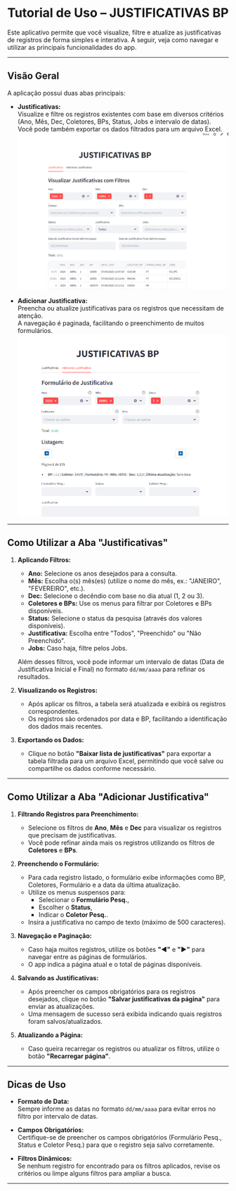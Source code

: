 # Tutorial de Uso – JUSTIFICATIVAS BP

Este aplicativo permite que você visualize, filtre e atualize as justificativas de registros de forma simples e interativa. A seguir, veja como navegar e utilizar as principais funcionalidades do app.

---

## Visão Geral

A aplicação possui duas abas principais:

- **Justificativas:**  
  Visualize e filtre os registros existentes com base em diversos critérios (Ano, Mês, Dec, Coletores, BPs, Status, Jobs e intervalo de datas).  
  Você pode também exportar os dados filtrados para um arquivo Excel.
![Tela com filtros aplicados](./assets/justificativa.png)



- **Adicionar Justificativa:**  
  Preencha ou atualize justificativas para os registros que necessitam de atenção.  
  A navegação é paginada, facilitando o preenchimento de muitos formulários.
![Teste](./assets/add_justificativa.png)

---

## Como Utilizar a Aba "Justificativas"

1. **Aplicando Filtros:**
   - **Ano:** Selecione os anos desejados para a consulta.
   - **Mês:** Escolha o(s) mês(es) (utilize o nome do mês, ex.: "JANEIRO", "FEVEREIRO", etc.).
   - **Dec:** Selecione o decêndio com base no dia atual (1, 2 ou 3).
   - **Coletores e BPs:** Use os menus para filtrar por Coletores e BPs disponíveis.
   - **Status:** Selecione o status da pesquisa (através dos valores disponíveis).
   - **Justificativa:** Escolha entre "Todos", "Preenchido" ou "Não Preenchido".
   - **Jobs:** Caso haja, filtre pelos Jobs.

   Além desses filtros, você pode informar um intervalo de datas (Data de Justificativa Inicial e Final) no formato `dd/mm/aaaa` para refinar os resultados.

2. **Visualizando os Registros:**
   - Após aplicar os filtros, a tabela será atualizada e exibirá os registros correspondentes.
   - Os registros são ordenados por data e BP, facilitando a identificação dos dados mais recentes.

3. **Exportando os Dados:**
   - Clique no botão **"Baixar lista de justificativas"** para exportar a tabela filtrada para um arquivo Excel, permitindo que você salve ou compartilhe os dados conforme necessário.

---

## Como Utilizar a Aba "Adicionar Justificativa"

1. **Filtrando Registros para Preenchimento:**
   - Selecione os filtros de **Ano**, **Mês** e **Dec** para visualizar os registros que precisam de justificativas.
   - Você pode refinar ainda mais os registros utilizando os filtros de **Coletores** e **BPs**.

2. **Preenchendo o Formulário:**
   - Para cada registro listado, o formulário exibe informações como BP, Coletores, Formulário e a data da última atualização.
   - Utilize os menus suspensos para:
     - Selecionar o **Formulário Pesq.**,
     - Escolher o **Status**,
     - Indicar o **Coletor Pesq.**.
   - Insira a justificativa no campo de texto (máximo de 500 caracteres).

3. **Navegação e Paginação:**
   - Caso haja muitos registros, utilize os botões **"◀️"** e **"▶️"** para navegar entre as páginas de formulários.
   - O app indica a página atual e o total de páginas disponíveis.

4. **Salvando as Justificativas:**
   - Após preencher os campos obrigatórios para os registros desejados, clique no botão **"Salvar justificativas da página"** para enviar as atualizações.
   - Uma mensagem de sucesso será exibida indicando quais registros foram salvos/atualizados.

5. **Atualizando a Página:**
   - Caso queira recarregar os registros ou atualizar os filtros, utilize o botão **"Recarregar página"**.

---

## Dicas de Uso

- **Formato de Data:**  
  Sempre informe as datas no formato `dd/mm/aaaa` para evitar erros no filtro por intervalo de datas.

- **Campos Obrigatórios:**  
  Certifique-se de preencher os campos obrigatórios (Formulário Pesq., Status e Coletor Pesq.) para que o registro seja salvo corretamente.

- **Filtros Dinâmicos:**  
  Se nenhum registro for encontrado para os filtros aplicados, revise os critérios ou limpe alguns filtros para ampliar a busca.

---
